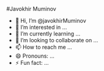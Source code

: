 #Javokhir Muminov


- 👋 Hi, I’m @javokhirMuminov
- 👀 I’m interested in ...
- 🌱 I’m currently learning ...
- 💞️ I’m looking to collaborate on ...
- 📫 How to reach me ...
- 😄 Pronouns: ...
- ⚡ Fun fact: ...

<!---
javokhirMuminov/javokhirMuminov is a ✨ special ✨ repository because its `README.md` (this file) appears on your GitHub profile.
You can click the Preview link to take a look at your changes.
--->
